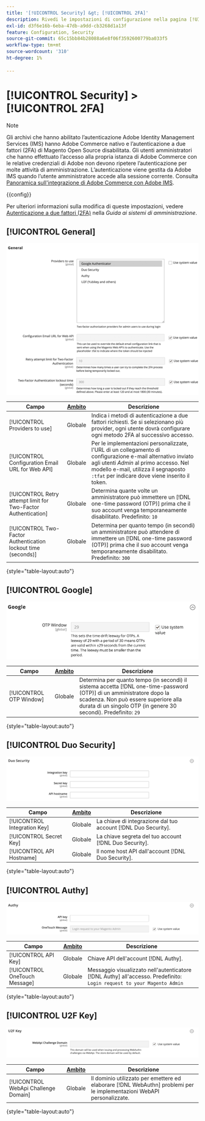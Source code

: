 ```yaml
---
title: '[!UICONTROL Security] &gt; [!UICONTROL 2FA]'
description: Rivedi le impostazioni di configurazione nella pagina [!UICONTROL Security] &gt; [!UICONTROL 2FA] dell'amministratore di Commerce.
exl-id: d3f6e16b-6eba-47db-a9dd-cb3268d1a13f
feature: Configuration, Security
source-git-commit: 65c15bb84b28088a6e8f06f3592600779ba033f5
workflow-type: tm+mt
source-wordcount: '310'
ht-degree: 1%

---
```


# [!UICONTROL Security] > [!UICONTROL 2FA]

>[!NOTE]
>
>Gli archivi che hanno abilitato l’autenticazione Adobe Identity Management Services (IMS) hanno Adobe Commerce nativo e l’autenticazione a due fattori (2FA) di Magento Open Source disabilitata. Gli utenti amministratori che hanno effettuato l’accesso alla propria istanza di Adobe Commerce con le relative credenziali di Adobe non devono ripetere l’autenticazione per molte attività di amministrazione. L’autenticazione viene gestita da Adobe IMS quando l’utente amministratore accede alla sessione corrente. Consulta [Panoramica sull&#39;integrazione di Adobe Commerce con Adobe IMS](https://experienceleague.adobe.com/docs/commerce-admin/start/admin/ims/adobe-ims-integration-overview.html).

{{config}}

Per ulteriori informazioni sulla modifica di queste impostazioni, vedere [Autenticazione a due fattori (2FA)](../../systems/security-two-factor-authentication.md) nella _Guida ai sistemi di amministrazione_.

## [!UICONTROL General]

![Generale](./assets/2fa-general.png)<!-- zoom -->

| Campo | [Ambito](../../getting-started/websites-stores-views.md#scope-settings) | Descrizione |
|--- |--- |--- |
| [!UICONTROL Providers to use] | Globale | Indica i metodi di autenticazione a due fattori richiesti. Se si selezionano più provider, ogni utente dovrà configurare ogni metodo 2FA al successivo accesso. |
| [!UICONTROL Configuration Email URL for Web API] | Globale | Per le implementazioni personalizzate, l&#39;URL di un collegamento di configurazione e-mail alternativo inviato agli utenti _Admin_ al primo accesso. Nel modello e-mail, utilizza il segnaposto `:tfat` per indicare dove viene inserito il token. |
| [!UICONTROL Retry attempt limit for Two-Factor Authentication] | Globale | Determina quante volte un amministratore può immettere un [!DNL one-time password (OTP)] prima che il suo account venga temporaneamente disabilitato. Predefinito: `10` |
| [!UICONTROL Two-Factor Authentication lockout time (seconds)] | Globale | Determina per quanto tempo (in secondi) un amministratore può attendere di immettere un [!DNL one-time password (OTP)] prima che il suo account venga temporaneamente disabilitato. Predefinito: `300` |

{style="table-layout:auto"}

## [!UICONTROL Google]

![Google](./assets/2fa-google.png)<!-- zoom -->

| Campo | [Ambito](../../getting-started/websites-stores-views.md#scope-settings) | Descrizione |
|--- |--- |--- |
| [!UICONTROL OTP Window] | Globale | Determina per quanto tempo (in secondi) il sistema accetta [!DNL one-time-password (OTP)] di un amministratore dopo la scadenza. Non può essere superiore alla durata di un singolo OTP (in genere 30 secondi). Predefinito: `29` |

{style="table-layout:auto"}

## [!UICONTROL Duo Security]

![Sicurezza Duo](./assets/2fa-duo-security.png)<!-- zoom -->

| Campo | [Ambito](../../getting-started/websites-stores-views.md#scope-settings) | Descrizione |
|--- |--- |--- |
| [!UICONTROL Integration Key] | Globale | La chiave di integrazione dal tuo account [!DNL Duo Security]. |
| [!UICONTROL Secret Key] | Globale | La chiave segreta del tuo account [!DNL Duo Security]. |
| [!UICONTROL API Hostname] | Globale | Il nome host API dall&#39;account [!DNL Duo Security]. |

{style="table-layout:auto"}

## [!UICONTROL Authy]

![Authy](./assets/2fa-authy.png)<!-- zoom -->

| Campo | [Ambito](../../getting-started/websites-stores-views.md#scope-settings) | Descrizione |
|--- |--- |--- |
| [!UICONTROL API Key] | Globale | Chiave API dell&#39;account [!DNL Authy]. |
| [!UICONTROL OneTouch Message] | Globale | Messaggio visualizzato nell&#39;autenticatore [!DNL Authy] all&#39;accesso. Predefinito: `Login request to your Magento Admin` |

{style="table-layout:auto"}

## [!UICONTROL U2F Key]

![Chiave U2F](./assets/2fa-u2f-key.png)<!-- zoom -->

| Campo | [Ambito](../../getting-started/websites-stores-views.md#scope-settings) | Descrizione |
|--- |--- |--- |
| [!UICONTROL WebApi Challenge Domain] | Globale | Il dominio utilizzato per emettere ed elaborare [!DNL WebAuthn] problemi per le implementazioni WebAPI personalizzate. |

{style="table-layout:auto"}
